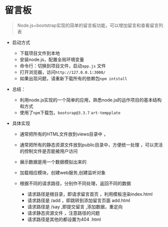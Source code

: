 # 留言板
>  Node.js+bootstrap实现的简单的留言板功能，可以增加留言和查看留言列表

- 启动方式

  - 下载项目文件到本地
  - 安装node.js，配置全局环境变量
  - 命令行：切换到项目文件，启动`app.js` 文件
  - 打开浏览器，访问`http://127.0.0.1:3000/`
  - 如果出现问题，请重新下载所有的依赖包`npm intstall` 

- 总结：

  - 利用node.js实现的一个简单的应用，熟悉node.js的运作项目的基本结构和方式
  - 使用了`npm`下载包，`bootsrap@3.3.7` `art-tempplate` 

- 具体实现

  - 通常把所有的HTML文件放到views目录中 ，
  - 通常把所有的静态资源文件放到public目录中，方便统一处理 ，可以灵活的控制文件是否能被用户访问 

  - 展示数据是用一个数据模拟出来的
  - 加载相应模块，创建web服务,创建监听对象
  - 根据不同的请求路径，分别作不同处理，返回不同的数据
    - 请求路径是根目录，即请求留言首页 ，利用模板渲染index.html
    - 请求路径是 /add ，即跳转到添加留言页面 add.html
    - 请求路径是 /say ,即提交留言 ,添加数据，重定向
    - 请求静态资源文件 ，注意路径的问题
    - 请求路径是其他的都设置为404 .html

  